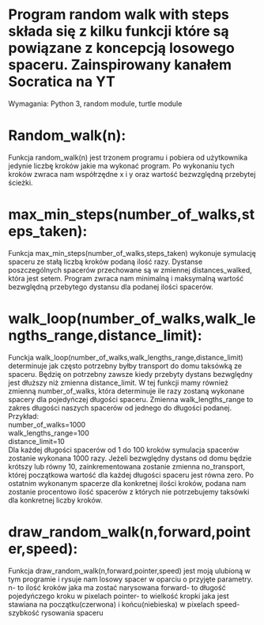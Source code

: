 # Program random walk with steps składa się z kilku funkcji które są powiązane z koncepcją losowego spaceru. Zainspirowany kanałem Socratica na YT

Wymagania: Python 3, random module, turtle module

# Random_walk(n):
Funkcja random_walk(n) jest trzonem programu i pobiera od użytkownika jedynie liczbę kroków jakie ma wykonać program.
Po wykonaniu tych kroków zwraca nam współrzędne x i y oraz wartość bezwzględną przebytej ścieżki.

# max_min_steps(number_of_walks,steps_taken):
Funkcja max_min_steps(number_of_walks,steps_taken) wykonuje symulację spaceru ze stałą liczbą kroków
podaną ilość razy. Dystanse poszczególnych spacerów przechowane są w zmiennej distances_walked, która jest setem.
Program zwraca nam minimalną i maksymalną wartość bezwględną przebytego dystansu dla podanej ilości spacerów.



# walk_loop(number_of_walks,walk_lengths_range,distance_limit):
Funckja walk_loop(number_of_walks,walk_lengths_range,distance_limit) determinuje jak często potrzebny byłby
transport do domu taksówką ze spaceru. Będzię on potrzebny zawsze kiedy przebyty dystans bezwględny jest
dłuższy niż zmienna distance_limit.
W tej funkcji mamy również zmienną number_of_walks, która determinuje ile razy zostaną wykonane spacery
dla pojedyńczej długości spaceru.
Zmienna walk_lengths_range to zakres długości naszych spacerów od jednego do długości podanej.<br>
Przykład:<br>
number_of_walks=1000<br>
walk_lengths_range=100<br>
distance_limit=10<br>
Dla każdej długości spacerów od 1 do 100 kroków symulacja spacerów zostanie wykonana 1000 razy. Jeżeli bezwględny
dystans od domu będzie krótszy lub równy 10, zainkrementowana zostanie zmienna no_transport, której początkowa
wartość dla każdej długości spaceru jest równa zero. Po ostatnim wykonanym spacerze dla konkretnej ilości
kroków, podana nam zostanie procentowo ilość spacerów z których nie potrzebujemy taksówki dla konkretnej liczby kroków.


# draw_random_walk(n,forward,pointer,speed):
Funkcja draw_random_walk(n,forward,pointer,speed) jest moją ulubioną w tym programie i rysuje nam losowy spacer w
oparciu o przyjęte parametry.
n- to ilość kroków jaka ma zostać narysowana
forward- to długość pojedyńczego kroku w pixelach
pointer- to wielkość kropki jaka jest stawiana na początku(czerwona) i końcu(niebieska) w pixelach
speed- szybkość rysowania spaceru
